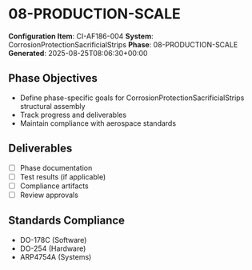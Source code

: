 # 08-PRODUCTION-SCALE

**Configuration Item**: CI-AF186-004
**System**: CorrosionProtectionSacrificialStrips
**Phase**: 08-PRODUCTION-SCALE
**Generated**: 2025-08-25T08:06:30+00:00

## Phase Objectives
- Define phase-specific goals for CorrosionProtectionSacrificialStrips structural assembly
- Track progress and deliverables
- Maintain compliance with aerospace standards

## Deliverables
- [ ] Phase documentation
- [ ] Test results (if applicable)
- [ ] Compliance artifacts
- [ ] Review approvals

## Standards Compliance
- DO-178C (Software)
- DO-254 (Hardware)
- ARP4754A (Systems)

